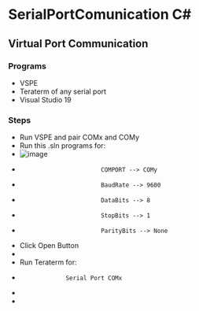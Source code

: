 # SerialPortComunication C#

## Virtual Port Communication

### Programs
- VSPE
- Teraterm of any serial port
- Visual Studio 19

### Steps
- Run VSPE and pair COMx and COMy
- Run this .sln programs for:
- ![image](https://user-images.githubusercontent.com/70964563/139348841-6c8ce3c1-1e70-4332-9550-9492ecffd9ab.png) 
-                            COMPORT --> COMy
-                            BaudRate --> 9600
-                            DataBits --> 8
-                            StopBits --> 1
-                            ParityBits --> None
- Click Open Button
- 
- Run Teraterm for:
-                  Serial Port COMx
-                  
-                  
